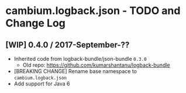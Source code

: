 # cambium.logback.json - TODO and Change Log

## [WIP] 0.4.0 / 2017-September-??

- Inherited code from logback-bundle/json-bundle `0.3.0`
  - Old repo: https://github.com/kumarshantanu/logback-bundle
- [BREAKING CHANGE] Rename base namespace to `cambium.logback.json`
- Add support for Java 6
